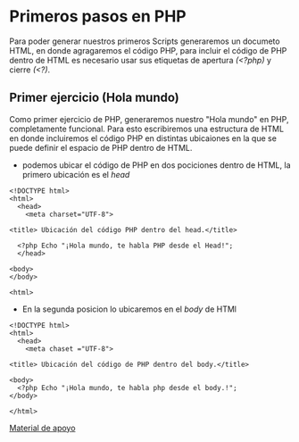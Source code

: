 # Primeros pasos en PHP

Para poder generar nuestros primeros Scripts generaremos un documeto HTML, en donde agragaremos el código PHP, para incluir el código de PHP dentro de HTML es necesario usar sus etiquetas de apertura _(<?php)_ y cierre _(<?)_.

## Primer ejercicio (Hola mundo)

Como primer ejercicio de PHP, generaremos nuestro "Hola mundo" en PHP, completamente funcional. Para esto escribiremos una estructura de HTML en donde incluiremos el código PHP en distintas ubicaiones en la que se puede definir el espacio de PHP dentro de HTML.

- podemos ubicar el código de PHP en dos pociciones dentro de HTML, la primero ubicación es el *head* 

~~~
<!DOCTYPE html>
<html>
  <head>
    <meta charset="UTF-8">

<title> Ubicación del código PHP dentro del head.</title>

  <?php Echo "¡Hola mundo, te habla PHP desde el Head!";
  </head>

<body>
</body>

<html>
~~~

- En la segunda posicion lo ubicaremos en el *body* de HTMl

~~~
<!DOCTYPE html>
<html>
  <head>
    <meta chaset ="UTF-8">

<title> Ubicación del código de PHP dentro del body.</title>

<body>
  <?php Echo "¡Hola mundo, te habla php desde el body.!";
</body>

</html>
~~~

[Material de apoyo](https://github.com/Brayan-Hc11/PHP/blob/main/EjerciciosPHP/index.php "Ubicación de php")
